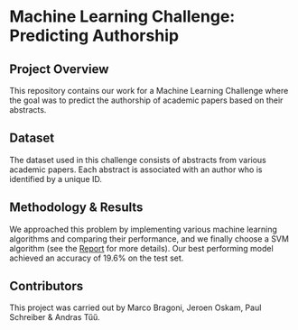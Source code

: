 # Machine Learning Challenge: Predicting Authorship

## Project Overview

This repository contains our work for a Machine Learning Challenge where the goal was to predict the authorship of academic papers based on their abstracts.

## Dataset

The dataset used in this challenge consists of abstracts from various academic papers. Each abstract is associated with an author who is identified by a unique ID.

## Methodology & Results

We approached this problem by implementing various machine learning algorithms and comparing their performance, and we finally choose a SVM algorithm (see the [Report](Report.pdf) for more details). Our best performing model achieved an accuracy of 19.6% on the test set.

## Contributors

This project was carried out by Marco Bragoni, Jeroen Oskam, Paul Schreiber & Andras Tűű.
